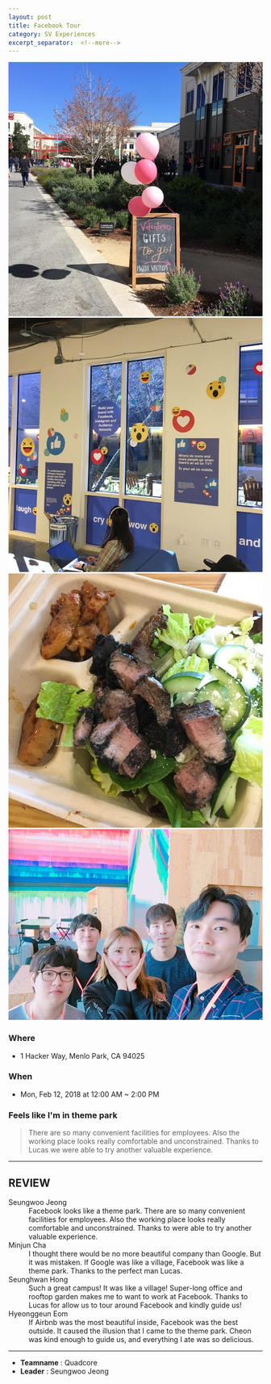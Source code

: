 ```yaml
---
layout: post
title: Facebook Tour
category: SV Experiences
excerpt_separator:  <!--more-->
---
```


![Alt text](/assets/img/face1.jpeg)
![Alt text](/assets/img/face2.jpeg)
![Alt text](/assets/img/face3.jpeg)
![Alt text](/assets/img/face4.jpeg)

### Where
- 1 Hacker Way, Menlo Park, CA 94025

### When
- Mon, Feb 12, 2018 at 12:00 AM ~ 2:00 PM

### Feels like I'm in theme park
 > There are so many convenient facilities for employees. Also the working place looks really comfortable and unconstrained. Thanks to Lucas we were able to try another valuable experience.

* * *

## REVIEW
<dl>
    <dt>Seungwoo Jeong</dt>
        <dd>Facebook looks like a theme park. There are so many convenient facilities for employees. Also the working place looks really comfortable and unconstrained. Thanks to  were able to try another valuable experience.
    </dd>
    <dt>Minjun Cha</dt>
        <dd>I thought there would be no more beautiful company than Google. But it was mistaken. If Google was like a village, Facebook was like a theme park. Thanks to the perfect man Lucas.
        </dd>
    <dt>Seunghwan Hong</dt>
        <dd>Such a great campus! It was like a village! Super-long office and rooftop garden makes me to want to work at Facebook. Thanks to Lucas for allow us to tour around Facebook and kindly guide us!
        </dd>
    <dt>Hyeonggeun Eom</dt>
        <dd>If Airbnb was the most beautiful inside, Facebook was the best outside. It caused the illusion that I came to the theme park. Cheon was kind enough to guide us, and everything I ate was so delicious.
        </dd>
</dl>

* * *

- **Teamname** : Quadcore 
- **Leader** : Seungwoo Jeong





